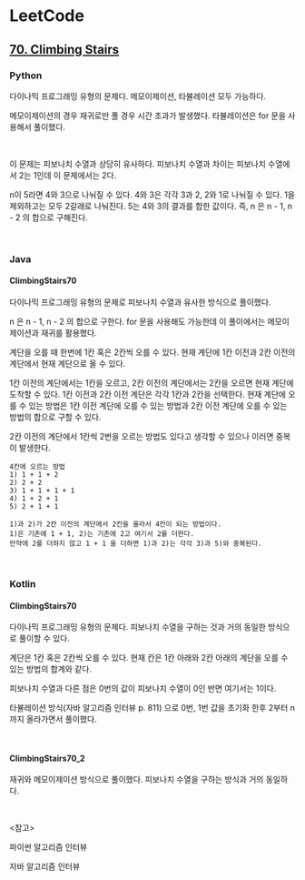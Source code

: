 # LeetCode

## [70. Climbing Stairs](https://leetcode.com/problems/climbing-stairs/)

### Python

다이나믹 프로그래밍 유형의 문제다. 메모이제이션, 타뷸레이션 모두 가능하다.

메모이제이션의 경우 재귀로만 풀 경우 시간 초과가 발생했다. 타뷸레이션은 for 문을 사용해서 풀이했다.

<br>

이 문제는 피보나치 수열과 상당히 유사하다. 피보나치 수열과 차이는 피보나치 수열에서 2는 1인데 이 문제에서는 2다.

n이 5라면 4와 3으로 나눠질 수 있다. 4와 3은 각각 3과 2, 2와 1로 나눠질 수 있다. 1을 제외하고는 모두 2갈래로 나눠진다. 5는 4와 3의 결과를 합한 값이다. 즉, n 은 n - 1, n - 2 의 합으로 구해진다.

<br>

### Java

#### ClimbingStairs70

다이나믹 프로그래밍 유형의 문제로 피보나치 수열과 유사한 방식으로 풀이했다.

n 은 n - 1, n - 2 의 합으로 구한다. for 문을 사용해도 가능한데 이 풀이에서는 메모이제이션과 재귀를 활용했다.

계단을 오를 때 한번에 1칸 혹은 2칸씩 오를 수 있다. 현재 계단에 1칸 이전과 2칸 이전의 계단에서 현재 계단으로 올 수 있다. 

1칸 이전의 계단에서는 1칸을 오르고, 2칸 이전의 계단에서는 2칸을 오르면 현재 계단에 도착할 수 있다. 1칸 이전과 2칸 이전 계단은 각각 1칸과 2칸을 선택한다. 현재 계단에 오를 수 있는 방법은 1칸 이전 계단에 오를 수 있는 방법과 2칸 이전 계단에 오를 수 있는 방법의 합으로 구할 수 있다.

2칸 이전의 계단에서 1칸씩 2번을 오르는 방법도 있다고 생각할 수 있으나 이러면 중복이 발생한다.

```
4칸에 오르는 방법
1) 1 + 1 + 2
2) 2 + 2
3) 1 + 1 + 1 + 1
4) 1 + 2 + 1
5) 2 + 1 + 1

1)과 2)가 2칸 이전의 계단에서 2칸을 올라서 4칸이 되는 방법이다. 
1)은 기존에 1 + 1, 2)는 기존에 2고 여기서 2를 더한다. 
만약에 2를 더하지 않고 1 + 1 을 더하면 1)과 2)는 각각 3)과 5)와 중복된다.
```

<br>

### Kotlin

#### ClimbingStairs70

다이나믹 프로그래밍 유형의 문제다. 피보나치 수열을 구하는 것과 거의 동일한 방식으로 풀이할 수 있다.

계단은 1칸 혹은 2칸씩 오를 수 있다. 현재 칸은 1칸 아래와 2칸 아래의 계단을 오를 수 있는 방법의 합계와 같다.

피보나치 수열과 다른 점은 0번의 값이 피보나치 수열이 0인 반면 여기서는 1이다.

타뷸레이션 방식(자바 알고리즘 인터뷰 p. 811) 으로 0번, 1번 값을 초기화 한후 2부터 n까지 올라가면서 풀이했다.

<br>

#### ClimbingStairs70_2

재귀와 메모이제이션 방식으로 풀이했다. 피보나치 수열을 구하는 방식과 거의 동일하다.

<br>

<참고>

파이썬 알고리즘 인터뷰

자바 알고리즘 인터뷰

